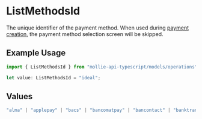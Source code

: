 # ListMethodsId

The unique identifier of the payment method. When used during [payment creation](create-payment), the payment
method selection screen will be skipped.

## Example Usage

```typescript
import { ListMethodsId } from "mollie-api-typescript/models/operations";

let value: ListMethodsId = "ideal";
```

## Values

```typescript
"alma" | "applepay" | "bacs" | "bancomatpay" | "bancontact" | "banktransfer" | "belfius" | "billie" | "blik" | "creditcard" | "directdebit" | "eps" | "giftcard" | "ideal" | "in3" | "kbc" | "klarna" | "klarnapaylater" | "klarnapaynow" | "klarnasliceit" | "mybank" | "paypal" | "paysafecard" | "przelewy24" | "riverty" | "satispay" | "swish" | "trustly" | "twint" | "voucher"
```